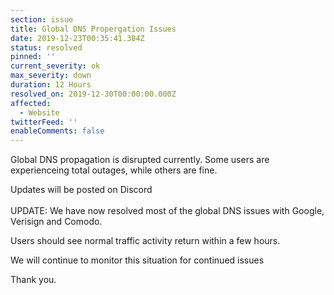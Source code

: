 ```yaml
---
section: issue
title: Global DNS Propergation Issues
date: 2019-12-23T00:35:41.384Z
status: resolved
pinned: ''
current_severity: ok
max_severity: down
duration: 12 Hours
resolved_on: 2019-12-30T00:00:00.000Z
affected:
  - Website
twitterFeed: ''
enableComments: false
---
```

Global DNS propagation is disrupted currently. Some users are experienceing total outages, while others are fine.

Updates will be posted on Discord\
\
UPDATE: We have now resolved most of the global DNS issues with Google, Verisign and Comodo.

Users should see normal traffic activity return within a few hours.

We will continue to monitor this situation for continued issues

Thank you.
